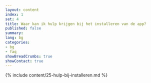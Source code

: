 ```yaml
---
layout: content
index: 1
set: 4
title: Waar kan ik hulp krijgen bij het installeren van de app?
published: false
summary: 
lang: bg
categories:
- bg
- faq
showBreadCrumbs: true
showContact: true
---
```

{% include content/25-hulp-bij-installeren.md %}
